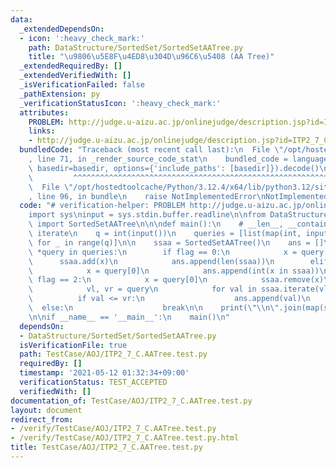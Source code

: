 ```yaml
---
data:
  _extendedDependsOn:
  - icon: ':heavy_check_mark:'
    path: DataStructure/SortedSet/SortedSetAATree.py
    title: "\u9806\u5E8F\u4ED8\u304D\u96C6\u5408 (AA Tree)"
  _extendedRequiredBy: []
  _extendedVerifiedWith: []
  _isVerificationFailed: false
  _pathExtension: py
  _verificationStatusIcon: ':heavy_check_mark:'
  attributes:
    PROBLEM: http://judge.u-aizu.ac.jp/onlinejudge/description.jsp?id=ITP2_7_C
    links:
    - http://judge.u-aizu.ac.jp/onlinejudge/description.jsp?id=ITP2_7_C
  bundledCode: "Traceback (most recent call last):\n  File \"/opt/hostedtoolcache/Python/3.12.4/x64/lib/python3.12/site-packages/onlinejudge_verify/documentation/build.py\"\
    , line 71, in _render_source_code_stat\n    bundled_code = language.bundle(stat.path,\
    \ basedir=basedir, options={'include_paths': [basedir]}).decode()\n          \
    \         ^^^^^^^^^^^^^^^^^^^^^^^^^^^^^^^^^^^^^^^^^^^^^^^^^^^^^^^^^^^^^^^^^^^^^^^^^^^^^^^^^\n\
    \  File \"/opt/hostedtoolcache/Python/3.12.4/x64/lib/python3.12/site-packages/onlinejudge_verify/languages/python.py\"\
    , line 96, in bundle\n    raise NotImplementedError\nNotImplementedError\n"
  code: "# verification-helper: PROBLEM http://judge.u-aizu.ac.jp/onlinejudge/description.jsp?id=ITP2_7_C\n\
    import sys\ninput = sys.stdin.buffer.readline\n\nfrom DataStructure.SortedSet.SortedSetAATree\
    \ import SortedSetAATree\n\n\ndef main():\n    # __len__, __contains__, add, remove,\
    \ iterate\n    q = int(input())\n    queries = [list(map(int, input().split()))\
    \ for _ in range(q)]\n\n    ssaa = SortedSetAATree()\n    ans = []\n    for flag,\
    \ *query in queries:\n        if flag == 0:\n            x = query[0]\n      \
    \      ssaa.add(x)\n            ans.append(len(ssaa))\n        elif flag == 1:\n\
    \            x = query[0]\n            ans.append(int(x in ssaa))\n        elif\
    \ flag == 2:\n            x = query[0]\n            ssaa.remove(x)\n        else:\n\
    \            vl, vr = query\n            for val in ssaa.iterate(vl):\n      \
    \          if val <= vr:\n                    ans.append(val)\n              \
    \  else:\n                    break\n\n    print(\"\\n\".join(map(str, ans)))\n\
    \n\nif __name__ == '__main__':\n    main()\n"
  dependsOn:
  - DataStructure/SortedSet/SortedSetAATree.py
  isVerificationFile: true
  path: TestCase/AOJ/ITP2_7_C.AATree.test.py
  requiredBy: []
  timestamp: '2021-05-12 01:32:34+09:00'
  verificationStatus: TEST_ACCEPTED
  verifiedWith: []
documentation_of: TestCase/AOJ/ITP2_7_C.AATree.test.py
layout: document
redirect_from:
- /verify/TestCase/AOJ/ITP2_7_C.AATree.test.py
- /verify/TestCase/AOJ/ITP2_7_C.AATree.test.py.html
title: TestCase/AOJ/ITP2_7_C.AATree.test.py
---
```

